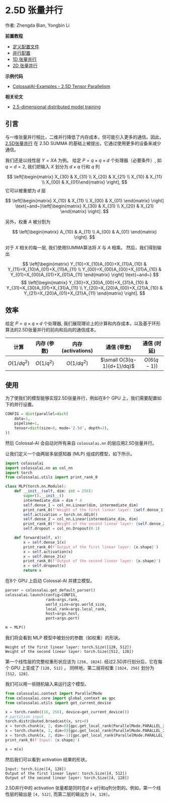 # 2.5D 张量并行

作者: Zhengda Bian, Yongbin Li

**前置教程**
- [定义配置文件](../basics/define_your_config.md)
- [并行配置](../basics/configure_parallelization.md)
- [1D 张量并行](./1D_tensor_parallel.md)
- [2D 张量并行](./2D_tensor_parallel.md)

**示例代码**
- [ColossalAI-Examples - 2.5D Tensor Parallelism](https://github.com/hpcaitech/ColossalAI-Examples/tree/main/features/tensor_parallel/tensor_parallel_2p5d.py)

**相关论文**
- [2.5-dimensional distributed model training](https://arxiv.org/pdf/2105.14500.pdf)

## 引言

与一维张量并行相比，二维并行降低了内存成本，但可能引入更多的通信。因此，[2.5D张量并行](https://arxiv.org/pdf/2105.14500.pdf) 在 2.5D SUMMA 的基础上被提出，它通过使用更多的设备来减少通信。

我们还是以线性层 $Y = XA$ 为例。
给定 $P=q \times q \times d$ 个处理器（必要条件）, 如 $q=d=2$, 我们把输入 $X$ 划分为 $d\times q$ 行和 $q$ 列

$$
\left[\begin{matrix} X_{30} & X_{31} \\ X_{20} & X_{21} \\ X_{10} & X_{11} \\ X_{00} & X_{01}\end{matrix} \right],
$$
它可以被重塑为 $d$ 层

$$
\left[\begin{matrix} X_{10} & X_{11} \\ X_{00} & X_{01} \end{matrix} \right] \text{~and~}\left[\begin{matrix} X_{30} & X_{31} \\ X_{20} & X_{21} \end{matrix} \right].
$$

另外，权重 $A$ 被分割为

$$
\left[\begin{matrix} A_{10} & A_{11} \\ A_{00} & A_{01} \end{matrix} \right].
$$

对于 $X$ 相关的每一层, 我们使用SUMMA算法将 $X$ 与 $A$ 相乘。
然后，我们得到输出

$$
\left[\begin{matrix} Y_{10}=X_{10}A_{00}+X_{11}A_{10} & Y_{11}=X_{10}A_{01}+X_{11}A_{11} \\ Y_{00}=X_{00}A_{00}+X_{01}A_{10} & Y_{01}=X_{00}A_{01}+X_{01}A_{11} \end{matrix} \right]
\text{~and~}
$$
$$
\left[\begin{matrix} Y_{30}=X_{30}A_{00}+X_{31}A_{10} & Y_{31}=X_{30}A_{01}+X_{31}A_{11} \\ Y_{20}=X_{20}A_{00}+X_{21}A_{10} & Y_{21}=X_{20}A_{01}+X_{21}A_{11} \end{matrix} \right].
$$

## 效率

给定 $P=q \times q \times d$ 个处理器, 我们展现理论上的计算和内存成本，以及基于环形算法的2.5D张量并行的前向和后向的通信成本。

| 计算 | 内存 (参数) | 内存 (activations) | 通信 (带宽) | 通信 (时延) |
| :-:         | :-:              | :-:                  | :-:                       | :-:                     |
| $O(1/dq^2)$ | $O(1/q^2)$       | $O(1/dq^2)$          | $\small O(3(q-1)(d+1)/dq)$       | $O(6(q-1))$             |

## 使用

为了使我们的模型能够实现2.5D张量并行，例如在8个 GPU 上，我们需要配置如下的并行设置。

```python
CONFIG = dict(parallel=dict(
    data=1,
    pipeline=1,
    tensor=dict(size=8, mode='2.5d', depth=2),
))

```

然后 Colossal-AI 会自动对所有来自 `colossalai.nn` 的层应用2.5D张量并行。

让我们定义一个由两层多层感知器 (MLP) 组成的模型，如下所示。

```python
import colossalai
import colossalai.nn as col_nn
import torch
from colossalai.utils import print_rank_0

class MLP(torch.nn.Module):
    def __init__(self, dim: int = 256):
        super().__init__()
        intermediate_dim = dim * 4
        self.dense_1 = col_nn.Linear(dim, intermediate_dim)
        print_rank_0(f'Weight of the first linear layer: {self.dense_1.weight.shape}')
        self.activation = torch.nn.GELU()
        self.dense_2 = col_nn.Linear(intermediate_dim, dim)
        print_rank_0(f'Weight of the second linear layer: {self.dense_2.weight.shape}')
        self.dropout = col_nn.Dropout(0.1)

    def forward(self, x):
        x = self.dense_1(x)
        print_rank_0(f'Output of the first linear layer: {x.shape}')
        x = self.activation(x)
        x = self.dense_2(x)
        print_rank_0(f'Output of the second linear layer: {x.shape}')
        x = self.dropout(x)
        return x
```
在8个 GPU 上启动 Colossal-AI 并建立模型。
```python
parser = colossalai.get_default_parser()
colossalai.launch(config=CONFIG,
                  rank=args.rank,
                  world_size=args.world_size,
                  local_rank=args.local_rank,
                  host=args.host,
                  port=args.port)

m = MLP()
```
我们将会看到 MLP 模型中被划分的参数（如权重）的形状。
```shell
Weight of the first linear layer: torch.Size([128, 512])
Weight of the second linear layer: torch.Size([512, 128])
```

第一个线性层的完整权重形状应该为 `[256, 1024]`. 经过2.5D并行划分后，它在每个 GPU 上变成了 `[128, 512]` 。
同样地，第二层将权重 `[1024, 256]` 划分为 `[512, 128]`.

我们可以用一些随机输入来运行这个模型。
```python
from colossalai.context import ParallelMode
from colossalai.core import global_context as gpc
from colossalai.utils import get_current_device

x = torch.randn((16, 256), device=get_current_device())
# partition input
torch.distributed.broadcast(x, src=0)
x = torch.chunk(x, 2, dim=0)[gpc.get_local_rank(ParallelMode.PARALLEL_2P5D_DEP)]
x = torch.chunk(x, 2, dim=0)[gpc.get_local_rank(ParallelMode.PARALLEL_2P5D_COL)]
x = torch.chunk(x, 2, dim=-1)[gpc.get_local_rank(ParallelMode.PARALLEL_2P5D_ROW)]
print_rank_0(f'Input: {x.shape}')

x = m(x)
```
然后我们可以看到 activation 结果的形状。
```shell
Input: torch.Size([4, 128])
Output of the first linear layer: torch.Size([4, 512])
Output of the second linear layer: torch.Size([4, 128])
```
2.5D并行中的 activation 张量都是同时在$d \times q$行和$q$列分割的。例如，第一个线性层的输出是 `[4, 512]`, 而第二层的输出为 `[4, 128]`。